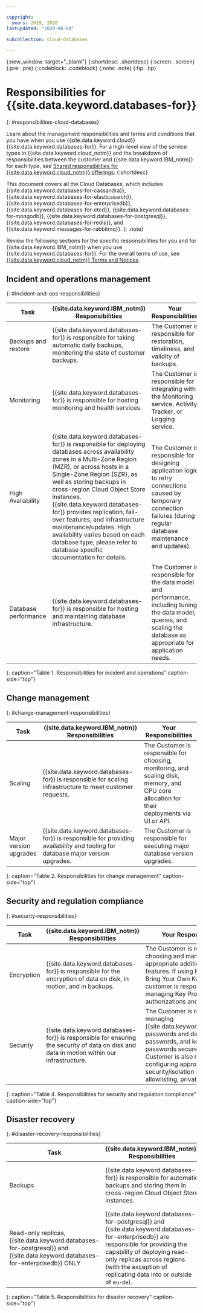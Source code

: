 ```yaml
---

copyright:
  years: 2019, 2020
lastupdated: "2020-08-04"

subcollection: cloud-databases

---
```


{:new_window: target="_blank"}
{:shortdesc: .shortdesc}
{:screen: .screen}
{:pre: .pre}
{:codeblock: .codeblock}
{:note: .note}
{:tip: .tip}

# Responsibilities for {{site.data.keyword.databases-for}}
{: #responsibilities-cloud-databases}

Learn about the management responsibilities and terms and conditions that you have when you use {{site.data.keyword.cloud}} {{site.data.keyword.databases-for}}. For a high-level view of the service types in {{site.data.keyword.cloud_notm}} and the breakdown of responsibilities between the customer and {{site.data.keyword.IBM_notm}} for each type, see [Shared responsibilities for {{site.data.keyword.cloud_notm}} offerings](/docs/overview?topic=overview-shared-responsibilities).
{:shortdesc}

This document covers all the Cloud Databases, which includes {{site.data.keyword.databases-for-cassandra}}, {{site.data.keyword.databases-for-elasticsearch}}, {{site.data.keyword.databases-for-enterprisedb}}, {{site.data.keyword.databases-for-etcd}}, {{site.data.keyword.databases-for-mongodb}}, {{site.data.keyword.databases-for-postgresql}}, {{site.data.keyword.databases-for-redis}}, and {{site.data.keyword.messages-for-rabbitmq}}.
{: .note}

Review the following sections for the specific responsibilities for you and for {{site.data.keyword.IBM_notm}} when you use {{site.data.keyword.databases-for}}. For the overall terms of use, see [{{site.data.keyword.cloud_notm}} Terms and Notices](/docs/overview/terms-of-use?topic=overview-terms).

## Incident and operations management
{: #incident-and-ops-responsibilities}

| Task | {{site.data.keyword.IBM_notm}} Responsibilities | Your Responsibilities |
|----------|-----------------------|--------|
|Backups and restore| {{site.data.keyword.databases-for}} is responsible for taking automatic daily backups, monitoring the state of customer backups.| The Customer is responsible for restoration, timeliness, and validity of backups. |
|Monitoring| {{site.data.keyword.databases-for}} is responsible for hosting monitoring and health services. | The Customer is responsible for integrating with the Monitoring service, Activity Tracker, or Logging service. |
|High Availability| {{site.data.keyword.databases-for}} is responsible for deploying databases across availability zones in a Multi-Zone Region (MZR), or across hosts in a Single-Zone Region (SZR), as well as storing backups in cross-region Cloud Object Store instances. {{site.data.keyword.databases-for}} provides replication, fail-over features, and infrastructure maintenance/updates. High availability varies based on each database type, please refer to database specific documentation for details. | The Customer is responsible for designing application logic to retry connections caused by temporary connection failures (during regular database maintenance and updates).|
|Database performance | {{site.data.keyword.databases-for}} is responsible for hosting and maintaining database infrastructure. | The Customer is responsible for the data model and performance, including tuning the data model, queries, and scaling the database as appropriate for application needs. |
{: caption="Table 1. Responsibilities for incident and operations" caption-side="top"}

## Change management
{: #change-management-responsibilities}

| Task | {{site.data.keyword.IBM_notm}} Responsibilities | Your Responsibilities |
|----------|-----------------------|--------|
|Scaling| {{site.data.keyword.databases-for}} is responsible for scaling infrastructure to meet customer requests. | The Customer is responsible for choosing, monitoring, and scaling disk, memory, and CPU core allocation for their deployments via UI or API. |
|Major version upgrades| {{site.data.keyword.databases-for}} is responsible for providing availability and tooling for database major version upgrades. | The Customer is responsible for executing major database version upgrades. |
{: caption="Table 2. Responsibilities for change management" caption-side="top"}

## Security and regulation compliance
{: #security-responsibilities}

| Task | {{site.data.keyword.IBM_notm}} Responsibilities | Your Responsibilities |
|----------|-----------------------|--------|
|Encryption| {{site.data.keyword.databases-for}} is responsible for the encryption of data on disk, in motion, and in backups. | The Customer is responsible for choosing and managing appropriate additional security features. If using Key Protect and Bring Your Own Key (BYOK), the customer is responsible for managing Key Protect authorizations and keys. |
|Security| {{site.data.keyword.databases-for}} is responsible for ensuring the security of data on disk and data in motion within our infrastructure. | The Customer is responsible for managing {{site.data.keyword.cloud_notm}} passwords and database passwords, and keeping passwords secure. The Customer is also responsible for configuring appropriate network security/isolation (ex. IP allowlisting, private endpoints). |
{: caption="Table 4. Responsibilities for security and regulation compliance" caption-side="top"}

## Disaster recovery
{: #disaster-recovery-responsibilities}

| Task | {{site.data.keyword.IBM_notm}} Responsibilities | Your Responsibilities |
|----------|-----------------------|--------|
|Backups|{{site.data.keyword.databases-for}} is responsible for automatic backups and storing them in cross-region Cloud Object Store instances. | The Customer is responsible for testing the validity and restore time of the backups. |
|Read-only replicas, {{site.data.keyword.databases-for-postgresql}} and {{site.data.keyword.databases-for-enterprisedb}} ONLY| {{site.data.keyword.databases-for-postgresql}} and {{site.data.keyword.databases-for-enterprisedb}} are responsible for providing the capability of deploying read-only replicas across regions (with the exception of replicating data into or outside of `eu-de`). | The Customer is responsible for provisioning, configuring, monitoring, and promoting read-only replicas. |
{: caption="Table 5. Responsibilities for disaster recovery" caption-side="top"}

